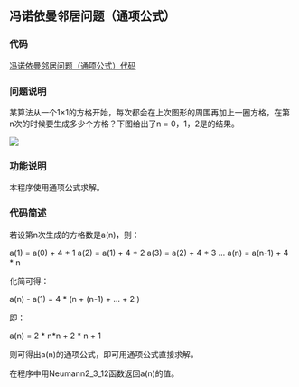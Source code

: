 
## 冯诺依曼邻居问题（通项公式）

### 代码

[冯诺依曼邻居问题（通项公式）代码](Neumann2_3_12.cpp)

### 问题说明

某算法从一个1×1的方格开始，每次都会在上次图形的周围再加上一圈方格，在第n次的时候要生成多少个方格？下图给出了n = 0，1，2是的结果。

![](http://ojlsgreog.bkt.clouddn.com/NeumannNeighborProblem.jpg)

### 功能说明

本程序使用通项公式求解。

### 代码简述

若设第n次生成的方格数是a(n)，则：

a(1) = a(0) + 4 * 1
a(2) = a(1) + 4 * 2
a(3) = a(2) + 4 * 3
...
a(n) = a(n-1) + 4 * n

化简可得：

a(n) - a(1) = 4 * (n + (n-1) + ... + 2 )

即：

a(n) = 2 * n*n + 2 * n + 1  

则可得出a(n)的通项公式，即可用通项公式直接求解。

在程序中用Neumann2_3_12函数返回a(n)的值。